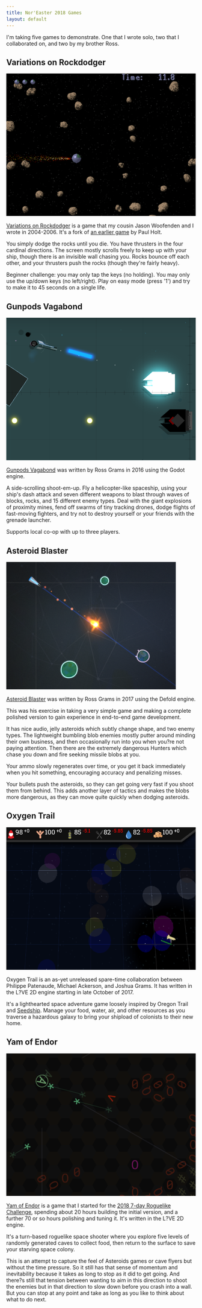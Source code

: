 ```yaml
---
title: Nor'Easter 2018 Games
layout: default
---
```

I'm taking five games to demonstrate.  One that I wrote solo, two that
I collaborated on, and two by my brother Ross.

## Variations on Rockdodger

![screenshot](./assets/vor.png)

[Variations on Rockdodger](http://sametwice.com/vor) is a game that my
cousin Jason Woofenden and I wrote in 2004-2006. It's a fork of [an
earlier game](http://spacerocks.sourceforge.net/) by Paul Holt.

You simply dodge the rocks until you die. You have thrusters in the four
cardinal directions. The screen mostly scrolls freely to keep up with
your ship, though there is an invisible wall chasing you. Rocks bounce
off each other, and your thrusters push the rocks (though they're fairly
heavy).

Beginner challenge: you may only tap the keys (no holding). You may only
use the up/down keys (no left/right). Play on easy mode (press '1') and
try to make it to 45 seconds on a single life.


## Gunpods Vagabond

![screenshot](./assets/gunpods.png)

[Gunpods Vagabond](https://rossgrams.itch.io/gunpods-vagabond) was
written by Ross Grams in 2016 using the Godot engine.

A side-scrolling shoot-em-up. Fly a helicopter-like spaceship, using
your ship's dash attack and seven different weapons to blast through
waves of blocks, rocks, and 15 different enemy types. Deal with the
giant explosions of proximity mines, fend off swarms of tiny tracking
drones, dodge flights of fast-moving fighters, and try not to destroy
yourself or your friends with the grenade launcher.

Supports local co-op with up to three players.


## Asteroid Blaster

![screenshot](./assets/asteroid-blaster.png)

[Asteroid Blaster](https://rossgrams.itch.io/asteroidblaster) was
written by Ross Grams in 2017 using the Defold engine.

This was his exercise in taking a very simple game and making a complete
polished version to gain experience in end-to-end game development.

It has nice audio, jelly asteroids which subtly change shape, and two
enemy types. The lightweight bumbling blob enemies mostly putter around
minding their own business, and then occasionally run into you when
you?re not paying attention. Then there are the extremely dangerous
Hunters which chase you down and fire seeking missile blobs at you.

Your ammo slowly regenerates over time, or you get it back immediately
when you hit something, encouraging accuracy and penalizing misses.

Your bullets push the asteroids, so they can get going very fast if you
shoot them from behind. This adds another layer of tactics and makes the
blobs more dangerous, as they can move quite quickly when dodging
asteroids.


## Oxygen Trail

![screenshot](./assets/oxygen-trail.png)

Oxygen Trail is an as-yet unreleased spare-time collaboration between
Philippe Patenaude, Michael Ackerson, and Joshua Grams. It has written
in the L?VE 2D engine starting in late October of 2017.

It's a lighthearted space adventure game loosely inspired by Oregon
Trail and [Seedship](http://philome.la/johnayliff/seedship/play). Manage
your food, water, air, and other resources as you traverse a hazardous
galaxy to bring your shipload of colonists to their new home.


## Yam of Endor

![screenshot](./assets/yam-of-endor.png)

[Yam of Endor](https://joshgrams.itch.io/asctiiroid) is a game that I
started for the [2018 7-day Roguelike
Challenge](https://itch.io/jam/7drl-challenge-2018), spending about 20
hours building the initial version, and a further 70 or so hours
polishing and tuning it. It's written in the L?VE 2D engine.

It's a turn-based roguelike space shooter where you explore five levels
of randomly generated caves to collect food, then return to the surface
to save your starving space colony.

This is an attempt to capture the feel of Asteroids games or cave flyers
but without the time pressure. So it still has that sense of momentum
and inevitability because it takes as long to stop as it did to get
going. And there?s still that tension between wanting to aim in this
direction to shoot the enemies but in that direction to slow down before
you crash into a wall. But you can stop at any point and take as long as
you like to think about what to do next.
